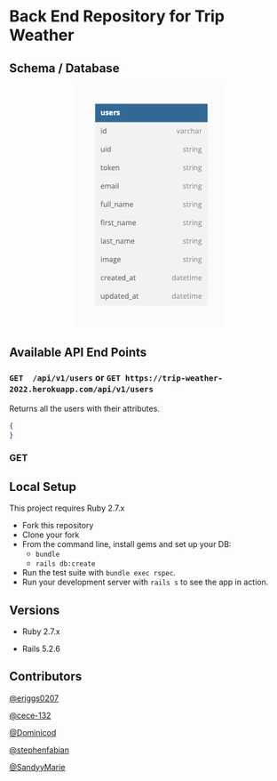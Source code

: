 # Back End Repository for Trip Weather

## Schema / Database

<p align="center">
  <img src="https://github.com/TripWeather/.github/blob/main/profile/assets/Database.png?raw=true" />
</p>

## Available API End Points

### `GET  /api/v1/users` or `GET https://trip-weather-2022.herokuapp.com/api/v1/users`

Returns all the users with their attributes.

```json
{
}
```
### GET

## Local Setup

This project requires Ruby 2.7.x

* Fork this repository
* Clone your fork
* From the command line, install gems and set up your DB:
    * `bundle`
    * `rails db:create`
* Run the test suite with `bundle exec rspec`.
* Run your development server with `rails s` to see the app in action.

## Versions

- Ruby 2.7.x

- Rails 5.2.6

## Contributors
[@eriggs0207](https://github.com/eriggs0207)

[@cece-132](https://github.com/cece-132)

[@Dominicod](https://github.com/Dominicod)

[@stephenfabian](https://github.com/stephenfabian)

[@SandyyMarie](https://github.com/SandyyMarie)
